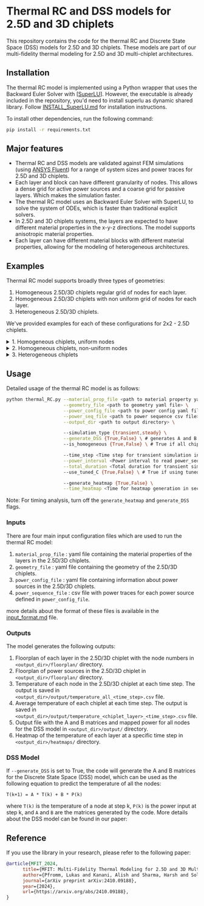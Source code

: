 # Thermal RC and DSS models for 2.5D and 3D chiplets

This repository contains the code for the thermal RC and Discrete State Space (DSS) models for 2.5D and 3D chiplets. These models are part of our multi-fidelity thermal modeling for 2.5D and 3D multi-chiplet architectures.

## Installation
The thermal RC model is implemented using a Python wrapper that uses the Backward Euler Solver with [[SuperLU](https://github.com/xiaoyeli/superlu)]. However, the executable is already included in the repository, you'd need to install superlu as dynamic shared library. Follow [INSTALL_SuperLU.md](INSTALL_SuperLU.md) for installation instructions.

To install other dependencies, run the following command:
```bash
pip install -r requirements.txt
```

## Major features
- Thermal RC and DSS models are validated against FEM simulations (using [ANSYS Fluent](https://www.ansys.com/products/fluids/ansys-fluent)) for a range of system sizes and power traces for 2.5D and 3D chiplets.
- Each layer and block can have different granularity of nodes. This allows a dense grid for active power sources and a coarse grid for passive layers. Which makes the simulation faster.
- The thermal RC model uses an Backward Euler Solver with SuperLU, to solve the system of ODEs, which is faster than traditional explicit solvers.
- In 2.5D and 3D chiplets systems, the layers are expected to have different material properties in the x-y-z directions. The model supports anisotropic material properties.
- Each layer can have different material blocks with different material properties, allowing for the modeling of heterogeneous architectures.

## Examples
Thermal RC model supports broadly three types of geometries:

1. Homogeneous 2.5D/3D chiplets regular grid of nodes for each layer.
2. Homogeneous 2.5D/3D chiplets with non uniform grid of nodes for each layer.
3. Heterogeneous 2.5D/3D chiplets.

We've provided examples for each of these configurations for 2x2 - 2.5D chiplets.

<details>
  <summary>1. Homogeneous chiplets, uniform nodes</summary>

  This is most basic configuration where all the chiplets are identical. Check the geometry file [here](example_1_uniform_nodes_homogeneous_chiplets/chiplet_geometry_4_chiplets_uniform_nodes.yml) that nodes are defined as number of nodes in x and y direction for each layer.
  
  ```bash
  python thermal_RC.py --material_prop_file material_prop.yml \
                       --geometry_file example_1_uniform_nodes_homogeneous_chiplets/chiplet_geometry_4_chiplets_uniform_nodes.yml \
                       --power_config_file example_1_uniform_nodes_homogeneous_chiplets/power_dist_config_homogeneous.yml \
                       --power_seq_file example_1_uniform_nodes_homogeneous_chiplets/power_seq_random_4.csv \
                       --output_dir example_1_uniform_nodes_homogeneous_chiplets/
  ``` 

  Other parameters are set to default values.

  From output floorplan or heatmaps notice that the nodes are uniformly distributed in each layer. Still the nodes can have different granularity by changing `x_nodes`, `y_nodes` in the geometry file.
</details>

<details>
  <summary>2. Homogeneous chiplets, non-uniform nodes</summary>

  This configuration is similar to the previous one but nodes are defined as x and y coordinates for some layers. You can also mix the uniform and non-uniform for different layers, checkout the geometry file [here](example_2_non_uniform_nodes_homogeneous_chiplets/chiplet_geometry_4_chiplets_non_uniform.yml). Also notice the power configuration file [here](example_2_non_uniform_nodes_homogeneous_chiplets/power_dist_config_tiles_tx_rx.yml) that power sources are defined as small blocks in the chiplets.
  
  ```bash
  python thermal_RC.py --material_prop_file material_prop.yml \
                       --geometry_file example_2_non_uniform_nodes_homogeneous_chiplets/chiplet_geometry_4_chiplets_non_uniform.yml \
                       --power_config_file example_2_non_uniform_nodes_homogeneous_chiplets/power_dist_config_tiles_tx_rx.yml \
                       --power_seq_file example_2_non_uniform_nodes_homogeneous_chiplets/power_seq_30s_tiles_tx_rs.csv \
                       --output_dir example_2_non_uniform_nodes_homogeneous_chiplets/ \
                       --total_duration 30
  ```
  Other parameters are set to default values. 

  The average temperature of each chiplet is not calculated in this case as the nodes are not uniformly distributed. But read node temperature from the `temperature_all_<time_step>.csv` file. Node numberings are provided in the floorplan images.
</details>

<details>
  <summary>3. Heterogeneous chiplets</summary>
  In this example, we have 3 chiplets, one bigger and two smaller ones. 
  
  When `is_homogeneous` is set to False, the model will ignore chiplet-specific parameters from `geometry_file` and instead use the parameters from `power_config_file` for each chiplet. 
  
  For each layer marked with `under_chiplet: True` in the `geometry_file`, individual blocks need to be defined in the `power_config_file`. In this case, the power sequence should be defined only for blocks with the `layout_blocks:` dictionary.

  Also, the material properties can be overridden for each block using the `material:` key in the `power_config_file`.

  Check the geometry file [here](example_3_heterogeneous_chiplets/chiplet_geometry_3_chiplets_uniform_nodes.yml) and power configuration file [here](example_3_heterogeneous_chiplets/power_dist_config_heterogeneous.yml) for more details.


  ```bash
  python thermal_RC.py --material_prop_file material_prop.yml \
                       --geometry_file example_3_heterogeneous_chiplets/chiplet_geometry_3_chiplets_uniform_nodes.yml \
                       --power_config_file example_3_heterogeneous_chiplets/power_dist_config_heterogeneous.yml \
                       --power_seq_file example_3_heterogeneous_chiplets/power_seq_random_3.csv \
                       --output_dir example_3_heterogeneous_chiplets/ \
                       --is_homogeneous false
  ```

</details>

## Usage

Detailed usage of the thermal RC model is as follows:

```bash
python thermal_RC.py --material_prop_file <path to material property yaml file> \
                     --geometry_file <path to geometry yaml file> \
                     --power_config_file <path to power config yaml file> \
                     --power_seq_file <path to power sequence csv file> \
                     --output_dir <path to output directory> \

                     --simulation_type {transient,steady} \
                     --generate_DSS {True,False} \ # generates A and B for DSS model
                     --is_homogeneous {True,False} \ # True if all chiplets are identical

                     --time_step <Time step for transient simulation in sec> \
                     --power_interval <Power interval to read power_seq_file in sec>\
                     --total_duration <Total duration for transient simulation in sec> \ # should match power sequence length
                     --use_tuned_C {True,False} \ # True if using tuned Capacitance values for each layer

                     --generate_heatmap {True,False} \
                     --time_heatmap <Time for heatmap generation in sec> 

```
Note: For timing analysis, turn off the `generate_heatmap` and `generate_DSS` flags.

### Inputs
There are four main input configuration files which are used to run the thermal RC model:

1. `material_prop_file` : yaml file containing the material properties of the layers in the 2.5D/3D chiplets.
2. `geometry_file` : yaml file containing the geometry of the 2.5D/3D chiplets.
3. `power_config_file` : yaml file containing information about power sources in the 2.5D/3D chiplets.
4. `power_sequence_file` : csv file with power traces for each power source defined in `power_config_file`.

more details about the format of these files is available in the [input_format.md](INPUT_FORMAT.md) file.

### Outputs
The model generates the following outputs:
1. Floorplan of each layer in the 2.5D/3D chiplet with the node numbers in `<output_dir>/floorplan/` directory.
2. Floorplan of power sources in the 2.5D/3D chiplet in `<output_dir>/floorplan/` directory.
3. Temperature of each node in the 2.5D/3D chiplet at each time step. The output is saved in `<output_dir>/output/temperature_all_<time_step>.csv` file.
4. Average temperature of each chiplet at each time step. The output is saved in `<output_dir>/output/temperature_<chiplet_layer>_<time_step>.csv` file.
5. Output file with the A and B matrices and mapped power for all nodes for the DSS model in `<output_dir>/output/` directory.
6. Heatmap of the temperature of each layer at a specific time step in `<output_dir>/heatmaps/` directory.


### DSS Model
If `--generate_DSS` is set to True, the code will generate the A and B matrices for the Discrete State Space (DSS) model, which can be used as the following equation to predict the temperature of all the nodes:

```
T(k+1) = A * T(k) + B * P(k)
```

where `T(k)` is the temperature of a node at step k, `P(k)` is the power input at step k, and `A` and `B` are the matrices generated by the code. More details about the DSS model can be found in our paper:

## Reference
If you use the library in your research, please refer to the following paper:
```bibtex
@article{MFIT_2024,
      title={MFIT: Multi-Fidelity Thermal Modeling for 2.5D and 3D Multi-Chiplet Architectures}, 
      author={Pfromm, Lukas and Kanani, Alish and Sharma, Harsh and Solanki, Parth and Tervo, Eric and Park, Jaehyun and Doppa, Janardhan Rao and Pande, Partha Pratim and Ogras, Umit Y},
      journal={arXiv preprint arXiv:2410.09188},
      year={2024},
      url={https://arxiv.org/abs/2410.09188}, 
}
```
